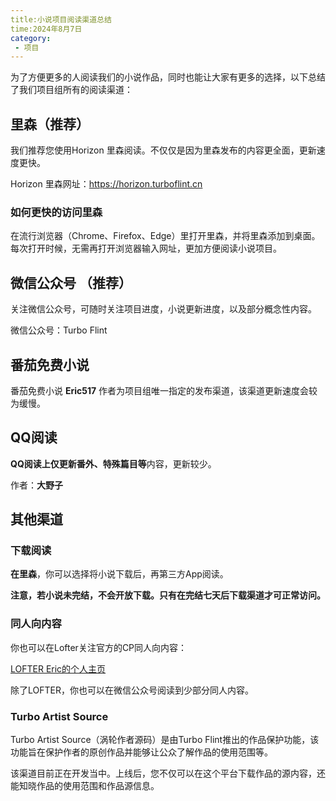 ```yaml
---
title:小说项目阅读渠道总结
time:2024年8月7日
category:
 - 项目
---
```


为了方便更多的人阅读我们的小说作品，同时也能让大家有更多的选择，以下总结了我们项目组所有的阅读渠道：

## 里森（推荐）
我们推荐您使用Horizon 里森阅读。不仅仅是因为里森发布的内容更全面，更新速度更快。

Horizon 里森网址：https://horizon.turboflint.cn

### 如何更快的访问里森
在流行浏览器（Chrome、Firefox、Edge）里打开里森，并将里森添加到桌面。每次打开时候，无需再打开浏览器输入网址，更加方便阅读小说项目。

## 微信公众号 （推荐）
关注微信公众号，可随时关注项目进度，小说更新进度，以及部分概念性内容。

微信公众号：Turbo Flint

## 番茄免费小说
番茄免费小说 **Eric517** 作者为项目组唯一指定的发布渠道，该渠道更新速度会较为缓慢。

## QQ阅读
**QQ阅读上仅更新番外、特殊篇目等**内容，更新较少。

作者：**大野子**

## 其他渠道
### 下载阅读

**在里森**，你可以选择将小说下载后，再第三方App阅读。

**注意，若小说未完结，不会开放下载。只有在完结七天后下载渠道才可正常访问。**

### 同人向内容

你也可以在Lofter关注官方的CP同人向内容：

[LOFTER Eric的个人主页](https://xinjinjumin0153503.lofter.com)

除了LOFTER，你也可以在微信公众号阅读到少部分同人内容。

### Turbo Artist Source
Turbo Artist Source（涡轮作者源码）是由Turbo Flint推出的作品保护功能，该功能旨在保护作者的原创作品并能够让公众了解作品的使用范围等。

该渠道目前正在开发当中。上线后，您不仅可以在这个平台下载作品的源内容，还能知晓作品的使用范围和作品源信息。
